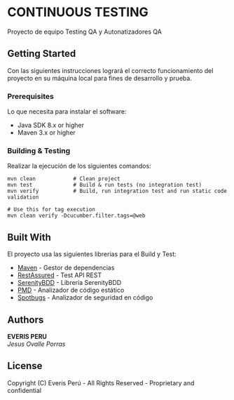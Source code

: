 # CONTINUOUS TESTING

Proyecto de equipo Testing QA y Autonatizadores QA

## Getting Started
Con las siguientes instrucciones logrará el correcto
 funcionamiento del proyecto en su máquina local para fines de desarrollo y prueba.
 
### Prerequisites
Lo que necesita para instalar el software:

* Java SDK 8.x or higher
* Maven 3.x or higher

### Building & Testing
Realizar la ejecución de los siguientes comandos:

```
mvn clean            # Clean project
mvn test             # Build & run tests (no integration test)
mvn verify           # Build, run integration test and run static code validation

# Use this for tag execution
mvn clean verify -Dcucumber.filter.tags=@web

```

## Built With
El proyecto usa las siguientes librerias para el Build y Test:

* [Maven](https://maven.apache.org/) - Gestor de dependencias
* [RestAssured](https://github.com/rest-assured/rest-assured/wiki/Usage) - Test API REST
* [SerenityBDD](http://www.thucydides.info/docs/serenity/#first-steps) - Librería SerenityBDD 
* [PMD](https://pmd.github.io/latest/pmd_rules_java.html) - Analizador de código estático
* [Spotbugs](https://find-sec-bugs.github.io/bugs.htm) - Analizador de seguridad en código

## Authors
**EVERIS PERU**  
 *Jesus Ovalle Porras*


## License

Copyright (C) Everis Perú - All Rights Reserved - Proprietary and confidential
